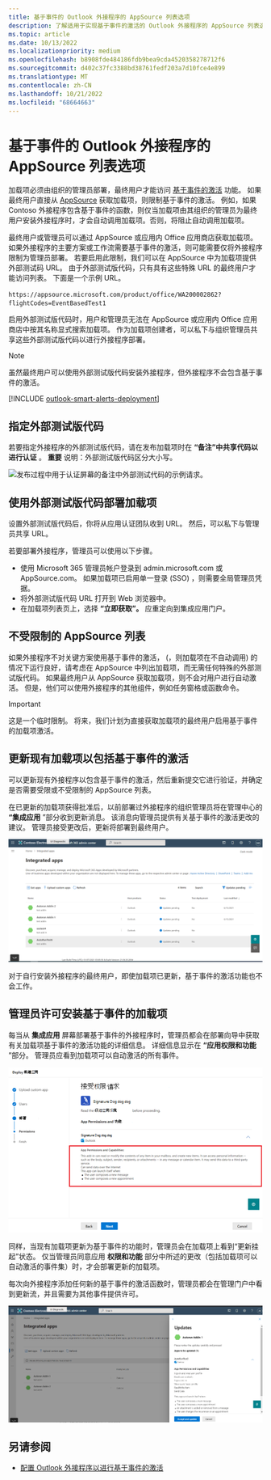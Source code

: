 ```yaml
---
title: 基于事件的 Outlook 外接程序的 AppSource 列表选项
description: 了解适用于实现基于事件的激活的 Outlook 外接程序的 AppSource 列表选项。
ms.topic: article
ms.date: 10/13/2022
ms.localizationpriority: medium
ms.openlocfilehash: b8908fde484186fdb9bea9cda4520358278712f6
ms.sourcegitcommit: d402c37fc3388bd38761fedf203a7d10fce4e899
ms.translationtype: MT
ms.contentlocale: zh-CN
ms.lasthandoff: 10/21/2022
ms.locfileid: "68664663"
---
```

# <a name="appsource-listing-options-for-your-event-based-outlook-add-in"></a>基于事件的 Outlook 外接程序的 AppSource 列表选项

加载项必须由组织的管理员部署，最终用户才能访问 [基于事件的激活](autolaunch.md) 功能。 如果最终用户直接从 [AppSource](https://appsource.microsoft.com) 获取加载项，则限制基于事件的激活。 例如，如果 Contoso 外接程序包含基于事件的函数，则仅当加载项由其组织的管理员为最终用户安装外接程序时，才会自动调用加载项。否则，将阻止自动调用加载项。

最终用户或管理员可以通过 AppSource 或应用内 Office 应用商店获取加载项。 如果外接程序的主要方案或工作流需要基于事件的激活，则可能需要仅将外接程序限制为管理员部署。 若要启用此限制，我们可以在 AppSource 中为加载项提供外部测试码 URL。 由于外部测试版代码，只有具有这些特殊 URL 的最终用户才能访问列表。 下面是一个示例 URL。

`https://appsource.microsoft.com/product/office/WA200002862?flightCodes=EventBasedTest1`

启用外部测试版代码时，用户和管理员无法在 AppSource 或应用内 Office 应用商店中按其名称显式搜索加载项。 作为加载项创建者，可以私下与组织管理员共享这些外部测试版代码以进行外接程序部署。

> [!NOTE]
> 虽然最终用户可以使用外部测试版代码安装外接程序，但外接程序不会包含基于事件的激活。

[!INCLUDE [outlook-smart-alerts-deployment](../includes/outlook-smart-alerts-deployment.md)]

## <a name="specify-a-flight-code"></a>指定外部测试版代码

若要指定外接程序的外部测试版代码，请在发布加载项时在 **“备注”中共享代码以进行认证** 。 **重要** 说明：外部测试版代码区分大小写。

![发布过程中用于认证屏幕的备注中外部测试代码的示例请求。](../images/outlook-publish-notes-for-certification.png)

## <a name="deploy-add-in-with-flight-code"></a>使用外部测试版代码部署加载项

设置外部测试版代码后，你将从应用认证团队收到 URL。 然后，可以私下与管理员共享 URL。

若要部署外接程序，管理员可以使用以下步骤。

- 使用 Microsoft 365 管理员帐户登录到 admin.microsoft.com 或 AppSource.com。 如果加载项已启用单一登录 (SSO) ，则需要全局管理员凭据。
- 将外部测试版代码 URL 打开到 Web 浏览器中。
- 在加载项列表页上，选择 **“立即获取”。** 应重定向到集成应用门户。

## <a name="unrestricted-appsource-listing"></a>不受限制的 AppSource 列表

如果外接程序不对关键方案使用基于事件的激活， (，则加载项在不自动调用) 的情况下运行良好，请考虑在 AppSource 中列出加载项，而无需任何特殊的外部测试版代码。 如果最终用户从 AppSource 获取加载项，则不会对用户进行自动激活。 但是，他们可以使用外接程序的其他组件，例如任务窗格或函数命令。

> [!IMPORTANT]
> 这是一个临时限制。 将来，我们计划为直接获取加载项的最终用户启用基于事件的加载项激活。

## <a name="update-existing-add-ins-to-include-event-based-activation"></a>更新现有加载项以包括基于事件的激活

可以更新现有外接程序以包含基于事件的激活，然后重新提交它进行验证，并确定是否需要受限或不受限制的 AppSource 列表。

在已更新的加载项获得批准后，以前部署过外接程序的组织管理员将在管理中心的 **“集成应用** ”部分收到更新消息。 该消息向管理员提供有关基于事件的激活更改的建议。 管理员接受更改后，更新将部署到最终用户。

![“集成应用”屏幕上的应用更新通知。](../images/outlook-deploy-update-notification.png)

对于自行安装外接程序的最终用户，即使加载项已更新，基于事件的激活功能也不会工作。

## <a name="admin-consent-for-installing-event-based-add-ins"></a>管理员许可安装基于事件的加载项

每当从 **集成应用** 屏幕部署基于事件的外接程序时，管理员都会在部署向导中获取有关加载项基于事件的激活功能的详细信息。 详细信息显示在 **“应用权限和功能** ”部分。 管理员应看到加载项可以自动激活的所有事件。

![部署新应用时的“接受权限请求”屏幕。](../images/outlook-deploy-accept-permissions-requests.png)

同样，当现有加载项更新为基于事件的功能时，管理员会在加载项上看到“更新挂起”状态。 仅当管理员同意应用 **权限和功能** 部分中所述的更改（包括加载项可以自动激活的事件集）时，才会部署更新的加载项。

每次向外接程序添加任何新的基于事件的激活函数时，管理员都会在管理门户中看到更新流，并且需要为其他事件提供许可。

![部署更新后的应用时的“汇报”流。](../images/outlook-deploy-update-flow.png)

## <a name="see-also"></a>另请参阅

- [配置 Outlook 外接程序以进行基于事件的激活](autolaunch.md)
